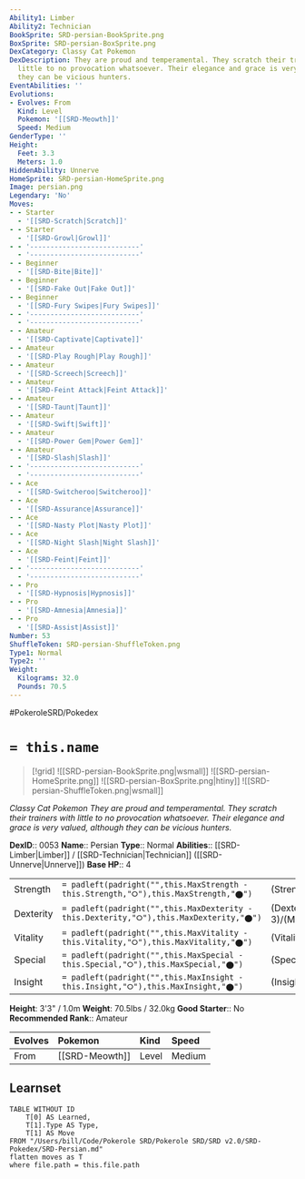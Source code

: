 ```yaml
---
Ability1: Limber
Ability2: Technician
BookSprite: SRD-persian-BookSprite.png
BoxSprite: SRD-persian-BoxSprite.png
DexCategory: Classy Cat Pokemon
DexDescription: They are proud and temperamental. They scratch their trainers with
  little to no provocation whatsoever. Their elegance and grace is very valued, although
  they can be vicious hunters.
EventAbilities: ''
Evolutions:
- Evolves: From
  Kind: Level
  Pokemon: '[[SRD-Meowth]]'
  Speed: Medium
GenderType: ''
Height:
  Feet: 3.3
  Meters: 1.0
HiddenAbility: Unnerve
HomeSprite: SRD-persian-HomeSprite.png
Image: persian.png
Legendary: 'No'
Moves:
- - Starter
  - '[[SRD-Scratch|Scratch]]'
- - Starter
  - '[[SRD-Growl|Growl]]'
- - '---------------------------'
  - '---------------------------'
- - Beginner
  - '[[SRD-Bite|Bite]]'
- - Beginner
  - '[[SRD-Fake Out|Fake Out]]'
- - Beginner
  - '[[SRD-Fury Swipes|Fury Swipes]]'
- - '---------------------------'
  - '---------------------------'
- - Amateur
  - '[[SRD-Captivate|Captivate]]'
- - Amateur
  - '[[SRD-Play Rough|Play Rough]]'
- - Amateur
  - '[[SRD-Screech|Screech]]'
- - Amateur
  - '[[SRD-Feint Attack|Feint Attack]]'
- - Amateur
  - '[[SRD-Taunt|Taunt]]'
- - Amateur
  - '[[SRD-Swift|Swift]]'
- - Amateur
  - '[[SRD-Power Gem|Power Gem]]'
- - Amateur
  - '[[SRD-Slash|Slash]]'
- - '---------------------------'
  - '---------------------------'
- - Ace
  - '[[SRD-Switcheroo|Switcheroo]]'
- - Ace
  - '[[SRD-Assurance|Assurance]]'
- - Ace
  - '[[SRD-Nasty Plot|Nasty Plot]]'
- - Ace
  - '[[SRD-Night Slash|Night Slash]]'
- - Ace
  - '[[SRD-Feint|Feint]]'
- - '---------------------------'
  - '---------------------------'
- - Pro
  - '[[SRD-Hypnosis|Hypnosis]]'
- - Pro
  - '[[SRD-Amnesia|Amnesia]]'
- - Pro
  - '[[SRD-Assist|Assist]]'
Number: 53
ShuffleToken: SRD-persian-ShuffleToken.png
Type1: Normal
Type2: ''
Weight:
  Kilograms: 32.0
  Pounds: 70.5
---
```


#PokeroleSRD/Pokedex

# `= this.name`

> [!grid]
> ![[SRD-persian-BookSprite.png|wsmall]]
> ![[SRD-persian-HomeSprite.png]]
> ![[SRD-persian-BoxSprite.png|htiny]]
> ![[SRD-persian-ShuffleToken.png|wsmall]]


*Classy Cat Pokemon*
*They are proud and temperamental. They scratch their trainers with little to no provocation whatsoever. Their elegance and grace is very valued, although they can be vicious hunters.*

**DexID**:: 0053
**Name**:: Persian
**Type**:: Normal
**Abilities**:: [[SRD-Limber|Limber]] / [[SRD-Technician|Technician]] ([[SRD-Unnerve|Unnerve]])
**Base HP**:: 4

|           |                                                                                        |                                          |
| --------- | -------------------------------------------------------------------------------------- | ---------------------------------------- |
| Strength  | `= padleft(padright("",this.MaxStrength - this.Strength,"⭘"),this.MaxStrength,"⬤")`    | (Strength::2)/(MaxStrength::5)   |
| Dexterity | `= padleft(padright("",this.MaxDexterity - this.Dexterity,"⭘"),this.MaxDexterity,"⬤")` | (Dexterity:: 3)/(MaxDexterity::6) |
| Vitality  | `= padleft(padright("",this.MaxVitality - this.Vitality,"⭘"),this.MaxVitality,"⬤")`    | (Vitality::2)/(MaxVitality::4)   |
| Special   | `= padleft(padright("",this.MaxSpecial - this.Special,"⭘"),this.MaxSpecial,"⬤")`       | (Special::2)/(MaxSpecial::4)     |
| Insight   | `= padleft(padright("",this.MaxInsight - this.Insight,"⭘"),this.MaxInsight,"⬤")`       | (Insight::2)/(MaxInsight::4)     |

**Height**: 3'3" / 1.0m
**Weight**: 70.5lbs / 32.0kg
**Good Starter**:: No
**Recommended Rank**:: Amateur

| Evolves   | Pokemon        | Kind   | Speed   |
|:----------|:---------------|:-------|:--------|
| From      | [[SRD-Meowth]] | Level  | Medium  |

## Learnset

```dataview
TABLE WITHOUT ID
    T[0] AS Learned,
    T[1].Type AS Type,
    T[1] AS Move
FROM "/Users/bill/Code/Pokerole SRD/Pokerole SRD/SRD v2.0/SRD-Pokedex/SRD-Persian.md"
flatten moves as T
where file.path = this.file.path
```
